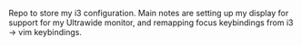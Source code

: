 Repo to store my i3 configuration. Main notes are setting up my display for support for my Ultrawide
monitor, and remapping focus keybindings from i3 -> vim keybindings.

